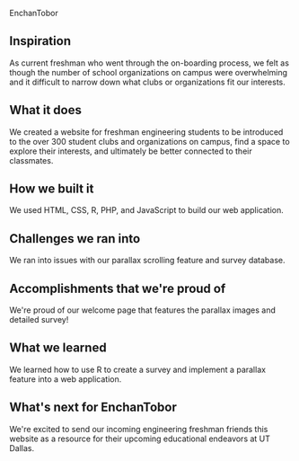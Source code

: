EnchanTobor

## Inspiration
As current freshman who went through the on-boarding process, we felt as though the number of school organizations on campus were overwhelming and it difficult to narrow down what clubs or organizations fit our interests. 

## What it does
We created a website for freshman engineering students to be introduced to the over 300 student clubs and organizations on campus, find a space to explore their interests, and ultimately be better connected to their classmates.

## How we built it
We used HTML, CSS, R, PHP, and JavaScript to build our web application.

## Challenges we ran into
We ran into issues with our parallax scrolling feature and survey database.

## Accomplishments that we're proud of
We're proud of our welcome page that features the parallax images and detailed survey!

## What we learned
We learned how to use R to create a survey and implement a parallax feature into a web application.

## What's next for EnchanTobor
We're excited to send our incoming engineering freshman friends this website as a resource for their upcoming educational endeavors at UT Dallas.
